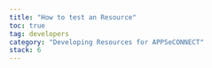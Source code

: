 ```yaml
---
title: "How to test an Resource"
toc: true
tag: developers
category: "Developing Resources for APPSeCONNECT"
stack: 6
---
```


